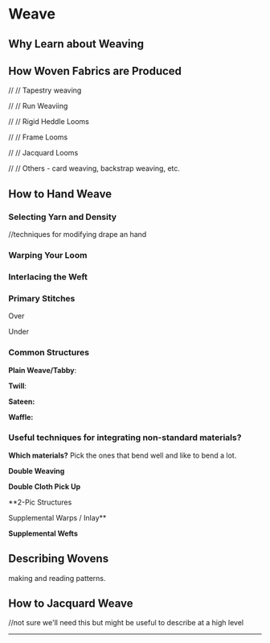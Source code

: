 # Weave

## Why Learn about Weaving

## How Woven Fabrics are Produced

// // Tapestry weaving

// // Run Weaviing 

// // Rigid Heddle Looms

// // Frame Looms

// // Jacquard Looms

// // Others - card weaving, backstrap weaving, etc. 

## How to Hand Weave

### **Selecting Yarn and Density** 

//techniques for modifying drape an hand

### Warping Your Loom

### Interlacing the Weft

### Primary Stitches

Over

Under

### Common Structures 

**Plain Weave/Tabby**: 

**Twill**: 

**Sateen:**

**Waffle:** 

### **Useful techniques for integrating non-standard materials?**

**Which materials?** Pick the ones that bend well and like to bend a lot. 

**Double Weaving**

**Double Cloth Pick Up**

**2-Pic Structures  
  
Supplemental Warps / Inlay**

**Supplemental Wefts**

## **Describing Wovens** 

making and reading patterns.   


## How to Jacquard Weave

//not sure we'll need this but might be useful to describe at a high level  
  
****  
   

